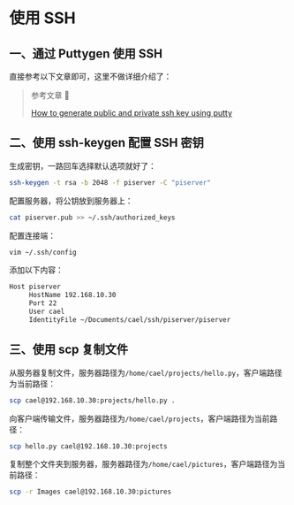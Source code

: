 # 使用 SSH

## 一、通过 Puttygen 使用 SSH

直接参考以下文章即可，这里不做详细介绍了：

> 参考文章 📝
>
> [How to generate public and private ssh key using putty](https://docs.oracle.com/en/cloud/paas/goldengate-cloud/tutorial-change-private-key-format/)

## 二、使用 ssh-keygen 配置 SSH 密钥

生成密钥，一路回车选择默认选项就好了：

```sh
ssh-keygen -t rsa -b 2048 -f piserver -C "piserver"
```

配置服务器，将公钥放到服务器上：

```sh
cat piserver.pub >> ~/.ssh/authorized_keys
```

配置连接端：

```sh
vim ~/.ssh/config
```

添加以下内容：

```sh
Host piserver
     HostName 192.168.10.30
     Port 22
     User cael
     IdentityFile ~/Documents/cael/ssh/piserver/piserver
```

## 三、使用 scp 复制文件

从服务器复制文件，服务器路径为`/home/cael/projects/hello.py`，客户端路径为当前路径：

```sh
scp cael@192.168.10.30:projects/hello.py .
```

向客户端传输文件，服务器路径为`/home/cael/projects`，客户端路径为当前路径：

```sh
scp hello.py cael@192.168.10.30:projects
```

复制整个文件夹到服务器，服务器路径为`/home/cael/pictures`，客户端路径为当前路径：

```sh
scp -r Images cael@192.168.10.30:pictures
```
